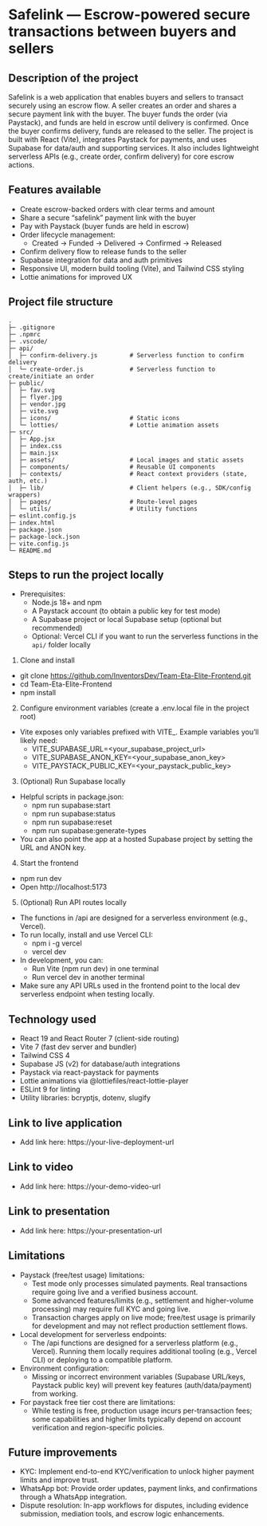 # Safelink — Escrow-powered secure transactions between buyers and sellers

## Description of the project
Safelink is a web application that enables buyers and sellers to transact securely using an escrow flow. A seller creates an order and shares a secure payment link with the buyer. The buyer funds the order (via Paystack), and funds are held in escrow until delivery is confirmed. Once the buyer confirms delivery, funds are released to the seller. The project is built with React (Vite), integrates Paystack for payments, and uses Supabase for data/auth and supporting services. It also includes lightweight serverless APIs (e.g., create order, confirm delivery) for core escrow actions.

## Features available
- Create escrow-backed orders with clear terms and amount
- Share a secure “safelink” payment link with the buyer
- Pay with Paystack (buyer funds are held in escrow)
- Order lifecycle management:
  - Created → Funded → Delivered → Confirmed → Released
- Confirm delivery flow to release funds to the seller
- Supabase integration for data and auth primitives
- Responsive UI, modern build tooling (Vite), and Tailwind CSS styling
- Lottie animations for improved UX

## Project file structure
```text
.
├─ .gitignore
├─ .npmrc
├─ .vscode/
├─ api/
│  ├─ confirm-delivery.js         # Serverless function to confirm delivery
│  └─ create-order.js             # Serverless function to create/initiate an order
├─ public/
│  ├─ fav.svg
│  ├─ flyer.jpg
│  ├─ vendor.jpg
│  ├─ vite.svg
│  ├─ icons/                      # Static icons
│  └─ lotties/                    # Lottie animation assets
├─ src/
│  ├─ App.jsx
│  ├─ index.css
│  ├─ main.jsx
│  ├─ assets/                     # Local images and static assets
│  ├─ components/                 # Reusable UI components
│  ├─ contexts/                   # React context providers (state, auth, etc.)
│  ├─ lib/                        # Client helpers (e.g., SDK/config wrappers)
│  ├─ pages/                      # Route-level pages
│  └─ utils/                      # Utility functions
├─ eslint.config.js
├─ index.html
├─ package.json
├─ package-lock.json
├─ vite.config.js
└─ README.md
```

## Steps to run the project locally
- Prerequisites:
  - Node.js 18+ and npm
  - A Paystack account (to obtain a public key for test mode)
  - A Supabase project or local Supabase setup (optional but recommended)
  - Optional: Vercel CLI if you want to run the serverless functions in the `api/` folder locally

1) Clone and install
- git clone https://github.com/InventorsDev/Team-Eta-Elite-Frontend.git
- cd Team-Eta-Elite-Frontend
- npm install

2) Configure environment variables (create a .env.local file in the project root)
- Vite exposes only variables prefixed with VITE_. Example variables you’ll likely need:
  - VITE_SUPABASE_URL=<your_supabase_project_url>
  - VITE_SUPABASE_ANON_KEY=<your_supabase_anon_key>
  - VITE_PAYSTACK_PUBLIC_KEY=<your_paystack_public_key>

3) (Optional) Run Supabase locally
- Helpful scripts in package.json:
  - npm run supabase:start
  - npm run supabase:status
  - npm run supabase:reset
  - npm run supabase:generate-types
- You can also point the app at a hosted Supabase project by setting the URL and ANON key.

4) Start the frontend
- npm run dev
- Open http://localhost:5173

5) (Optional) Run API routes locally
- The functions in /api are designed for a serverless environment (e.g., Vercel).
- To run locally, install and use Vercel CLI:
  - npm i -g vercel
  - vercel dev
- In development, you can:
  - Run Vite (npm run dev) in one terminal
  - Run vercel dev in another terminal
- Make sure any API URLs used in the frontend point to the local dev serverless endpoint when testing locally.

## Technology used
- React 19 and React Router 7 (client-side routing)
- Vite 7 (fast dev server and bundler)
- Tailwind CSS 4
- Supabase JS (v2) for database/auth integrations
- Paystack via react-paystack for payments
- Lottie animations via @lottiefiles/react-lottie-player
- ESLint 9 for linting
- Utility libraries: bcryptjs, dotenv, slugify

## Link to live application
- Add link here: https://your-live-deployment-url

## Link to video
- Add link here: https://your-demo-video-url

## Link to presentation
- Add link here: https://your-presentation-url

## Limitations
- Paystack (free/test usage) limitations:
  - Test mode only processes simulated payments. Real transactions require going live and a verified business account.
  - Some advanced features/limits (e.g., settlement and higher-volume processing) may require full KYC and going live.
  - Transaction charges apply on live mode; free/test usage is primarily for development and may not reflect production settlement flows.
- Local development for serverless endpoints:
  - The /api functions are designed for a serverless platform (e.g., Vercel). Running them locally requires additional tooling (e.g., Vercel CLI) or deploying to a compatible platform.
- Environment configuration:
  - Missing or incorrect environment variables (Supabase URL/keys, Paystack public key) will prevent key features (auth/data/payment) from working.
- For paystack free tier cost there are limitations:
  - While testing is free, production usage incurs per-transaction fees; some capabilities and higher limits typically depend on account verification and region-specific policies.

## Future improvements
- KYC: Implement end-to-end KYC/verification to unlock higher payment limits and improve trust.
- WhatsApp bot: Provide order updates, payment links, and confirmations through a WhatsApp integration.
- Dispute resolution: In-app workflows for disputes, including evidence submission, mediation tools, and escrow logic enhancements.
